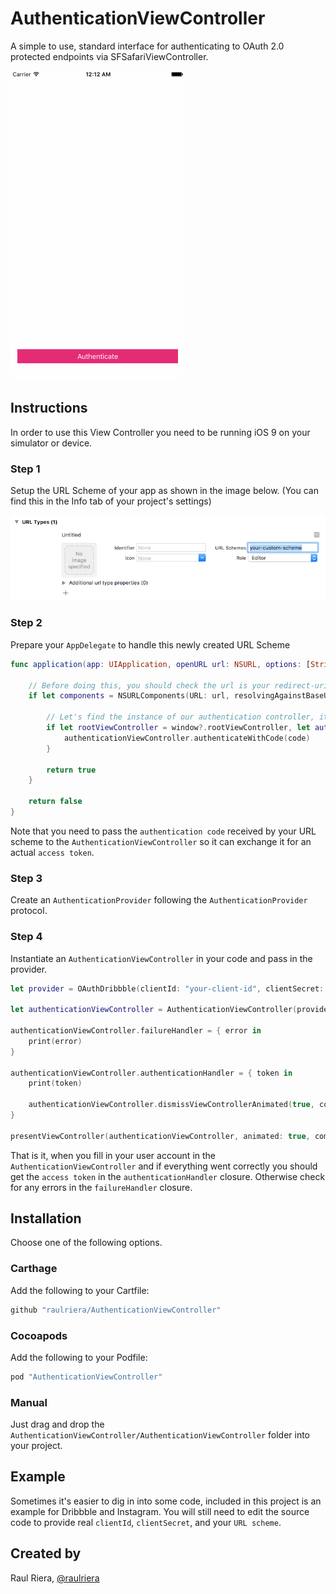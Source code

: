 # AuthenticationViewController
A simple to use, standard interface for authenticating to OAuth 2.0 protected endpoints via SFSafariViewController.

![Step1](/Screenshots/Demo.gif)

## Instructions
In order to use this View Controller you need to be running iOS 9 on your simulator or device.

### Step 1
Setup the URL Scheme of your app as shown in the image below. (You can find this in the Info tab of your project's settings)

![Step1](/Screenshots/Step1.png)

### Step 2
Prepare your `AppDelegate` to handle this newly created URL Scheme

```swift
func application(app: UIApplication, openURL url: NSURL, options: [String : AnyObject]) -> Bool {

    // Before doing this, you should check the url is your redirect-uri before doing anything. Be safe :)
    if let components = NSURLComponents(URL: url, resolvingAgainstBaseURL: false), let queryItems = components.queryItems, let code = queryItems.first?.value {

        // Let's find the instance of our authentication controller, it would be the presentedViewController. This is another reason to check before that we are actually coming from the SFSafariViewController
        if let rootViewController = window?.rootViewController, let authenticationViewController = rootViewController.presentedViewController as? AuthenticationViewController {
            authenticationViewController.authenticateWithCode(code)
        }

        return true
    }

    return false
}
```

Note that you need to pass the `authentication code` received by your URL scheme to the `AuthenticationViewController` so it can exchange it for an actual `access token`.

### Step 3
Create an `AuthenticationProvider` following the `AuthenticationProvider` protocol.

### Step 4
Instantiate an `AuthenticationViewController` in your code and pass in the provider.

```swift
let provider = OAuthDribbble(clientId: "your-client-id", clientSecret: "your-client-secret", scopes: ["public", "upload"])

let authenticationViewController = AuthenticationViewController(provider: provider)

authenticationViewController.failureHandler = { error in
    print(error)
}

authenticationViewController.authenticationHandler = { token in
    print(token)

    authenticationViewController.dismissViewControllerAnimated(true, completion: nil)
}

presentViewController(authenticationViewController, animated: true, completion: nil)
```

That is it, when you fill in your user account in the `AuthenticationViewController` and if everything went correctly you should get the `access token` in the `authenticationHandler` closure. Otherwise check for any errors in the `failureHandler` closure.

## Installation

Choose one of the following options.

### Carthage

Add the following to your Cartfile:

``` ruby
github "raulriera/AuthenticationViewController"
```

### Cocoapods

Add the following to your Podfile:

``` ruby
pod "AuthenticationViewController"
```

### Manual

Just drag and drop the `AuthenticationViewController/AuthenticationViewController` folder into your project.

## Example

Sometimes it's easier to dig in into some code, included in this project is an example for Dribbble and Instagram. You will still need to edit the source code to provide real `clientId`, `clientSecret`, and your `URL scheme`.

## Created by
Raul Riera, [@raulriera](http://twitter.com/raulriera)

